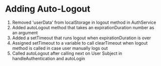 # Adding Auto-Logout
01. Removed 'userData' from localStorage in logout method in AuthService
02. Added autoLogout method that takes an expirationDuration number as an argument
03. Added a setTimeout that runs logout when expirationDuration is over
04. Assigned setTimeout to a variable to call clearTimeout when logout method is called in case user manually logs out
05. Called autoLogout after calling next on User Subject in handleAuthentication and autoLogin